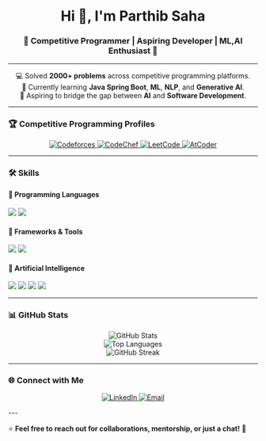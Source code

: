 <h1 align="center">Hi 👋, I'm Parthib Saha</h1>
<h3 align="center">🚀 Competitive Programmer | Aspiring Developer | ML,AI Enthusiast 🚀</h3>

---

<p align="center">
  💻 Solved <b>2000+ problems</b> across competitive programming platforms.<br>
  🌱 Currently learning <b>Java Spring Boot</b>, <b>ML</b>, <b>NLP</b>, and <b>Generative AI</b>.<br>
  🚀 Aspiring to bridge the gap between <b>AI</b> and <b>Software Development</b>.
</p>

---

### 🏆 **Competitive Programming Profiles**
<p align="center">
  <a href="https://codeforces.com/profile/_LP_">
    <img src="https://img.shields.io/badge/Codeforces-1F8ACB?style=flat&logo=codeforces&logoColor=white" alt="Codeforces">
  </a>
  <a href="https://www.codechef.com/users/parthib53">
    <img src="https://img.shields.io/badge/CodeChef-5B4638?style=flat&logo=codechef&logoColor=white" alt="CodeChef">
  </a>
  <a href="https://leetcode.com/u/parthibsahaprattus/">
    <img src="https://img.shields.io/badge/LeetCode-FFA116?style=flat&logo=leetcode&logoColor=black" alt="LeetCode">
  </a>
  <a href="https://atcoder.jp/users/parthib53">
    <img src="https://img.shields.io/badge/AtCoder-5F6C9F?style=flat&logo=atcoder&logoColor=white" alt="AtCoder">
  </a>
</p>

---

### 🛠️ **Skills**

#### 🚀 Programming Languages
<p>
  <img src="https://img.shields.io/badge/C++-00599C?style=flat&logo=c%2B%2B&logoColor=white">
  <img src="https://img.shields.io/badge/Java-ED8B00?style=flat&logo=java&logoColor=white">
</p>

#### 🚀 Frameworks & Tools
<p>
  <img src="https://img.shields.io/badge/Spring_Boot-6DB33F?style=flat&logo=spring&logoColor=white">
  <img src="https://img.shields.io/badge/Python-3776AB?style=flat&logo=python&logoColor=white">
</p>

#### 🚀 Artificial Intelligence
<p>
  <img src="https://img.shields.io/badge/Machine%20Learning-FF6F00?style=flat&logo=tensorflow&logoColor=white">
  <img src="https://img.shields.io/badge/Deep%20Learning-00599C?style=flat&logo=pytorch&logoColor=white">
  <img src="https://img.shields.io/badge/NLP-FF5733?style=flat">
  <img src="https://img.shields.io/badge/Generative%20AI-800080?style=flat">
</p>

---

### 📊 **GitHub Stats**
<p align="center">
  <img src="https://github-readme-stats.vercel.app/api?username=parthibCsaha&show_icons=true&theme=radical" alt="GitHub Stats">
  <br>
  <img src="https://github-readme-stats.vercel.app/api/top-langs/?username=parthibCsaha&layout=compact&theme=radical" alt="Top Languages">
  <br>
  <img src="https://streak-stats.demolab.com/?user=parthibCsaha&theme=radical" alt="GitHub Streak">
</p>


---

### 🌐 **Connect with Me**
<p align="center">
  <a href="https://www.linkedin.com/in/parthib-saha-32b547260/">
    <img src="https://img.shields.io/badge/LinkedIn-0077B5?style=flat&logo=linkedin&logoColor=white" alt="LinkedIn">
  </a>
  <a href="mailto:parthibsahaprattus@gmail.com">
    <img src="https://img.shields.io/badge/Email-D14836?style=flat&logo=gmail&logoColor=white" alt="Email">
  </a>
</p>
---

⭐️ **Feel free to reach out for collaborations, mentorship, or just a chat!** 🚀
